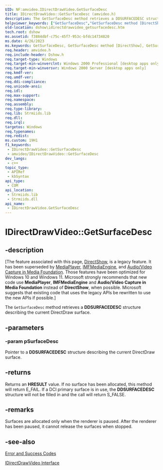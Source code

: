```yaml
---
UID: NF:amvideo.IDirectDrawVideo.GetSurfaceDesc
title: IDirectDrawVideo::GetSurfaceDesc (amvideo.h)
description: The GetSurfaceDesc method retrieves a DDSURFACEDESC structure describing the current DirectDraw surface.
helpviewer_keywords: ["GetSurfaceDesc","GetSurfaceDesc method [DirectShow]","GetSurfaceDesc method [DirectShow]","IDirectDrawVideo interface","IDirectDrawVideo interface [DirectShow]","GetSurfaceDesc method","IDirectDrawVideo.GetSurfaceDesc","IDirectDrawVideo::GetSurfaceDesc","IDirectDrawVideoGetSurfaceDesc","amvideo/IDirectDrawVideo::GetSurfaceDesc","dshow.idirectdrawvideo_getsurfacedesc"]
old-location: dshow\idirectdrawvideo_getsurfacedesc.htm
tech.root: dshow
ms.assetid: f3884dbf-c75c-45f7-953c-bfdc14734820
ms.date: 4/26/2023
ms.keywords: GetSurfaceDesc, GetSurfaceDesc method [DirectShow], GetSurfaceDesc method [DirectShow],IDirectDrawVideo interface, IDirectDrawVideo interface [DirectShow],GetSurfaceDesc method, IDirectDrawVideo.GetSurfaceDesc, IDirectDrawVideo::GetSurfaceDesc, IDirectDrawVideoGetSurfaceDesc, amvideo/IDirectDrawVideo::GetSurfaceDesc, dshow.idirectdrawvideo_getsurfacedesc
req.header: amvideo.h
req.include-header: Dshow.h
req.target-type: Windows
req.target-min-winverclnt: Windows 2000 Professional [desktop apps only]
req.target-min-winversvr: Windows 2000 Server [desktop apps only]
req.kmdf-ver: 
req.umdf-ver: 
req.ddi-compliance: 
req.unicode-ansi: 
req.idl: 
req.max-support: 
req.namespace: 
req.assembly: 
req.type-library: 
req.lib: Strmiids.lib
req.dll: 
req.irql: 
targetos: Windows
req.typenames: 
req.redist: 
ms.custom: 19H1
f1_keywords:
 - IDirectDrawVideo::GetSurfaceDesc
 - amvideo/IDirectDrawVideo::GetSurfaceDesc
dev_langs:
 - c++
topic_type:
 - APIRef
 - kbSyntax
api_type:
 - COM
api_location:
 - Strmiids.lib
 - Strmiids.dll
api_name:
 - IDirectDrawVideo.GetSurfaceDesc
---
```


# IDirectDrawVideo::GetSurfaceDesc


## -description

\[The feature associated with this page, [DirectShow](/windows/win32/directshow/directshow), is a legacy feature. It has been superseded by [MediaPlayer](/uwp/api/Windows.Media.Playback.MediaPlayer), [IMFMediaEngine](/windows/win32/api/mfmediaengine/nn-mfmediaengine-imfmediaengine), and [Audio/Video Capture in Media Foundation](windows/win32/medfound/audio-video-capture-in-media-foundation). Those features have been optimized for Windows 10 and Windows 11. Microsoft strongly recommends that new code use **MediaPlayer**, **IMFMediaEngine** and **Audio/Video Capture in Media Foundation** instead of **DirectShow**, when possible. Microsoft suggests that existing code that uses the legacy APIs be rewritten to use the new APIs if possible.\]

The <code>GetSurfaceDesc</code> method retrieves a <b>DDSURFACEDESC</b> structure describing the current DirectDraw surface.

## -parameters

### -param pSurfaceDesc

Pointer to a <b>DDSURFACEDESC</b> structure describing the current DirectDraw surface.

## -returns

Returns an <b>HRESULT</b> value. If no surface has been allocated, this method will return E_FAIL. If a DCI primary surface is in use, the <b>DDSURFACEDESC</b> structure will not be filled in and the call will return S_FALSE.

## -remarks

Surfaces are allocated only when the renderer is paused. After the renderer has been paused, it cannot release the surfaces when stopped.

## -see-also

<a href="/windows/desktop/DirectShow/error-and-success-codes">Error and Success Codes</a>



<a href="/windows/desktop/api/amvideo/nn-amvideo-idirectdrawvideo">IDirectDrawVideo Interface</a>